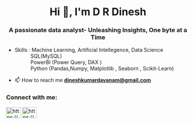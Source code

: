 <h1 align="center">Hi 👋, I'm D R Dinesh </h1>
<h3 align="center">A passionate data analyst- Unleashing Insights, One byte at a Time</h3>

- Skills : Machine Learning, Artificial Intellegence, Data Science <br>
   &nbsp;&nbsp;&nbsp;&nbsp;&nbsp;&nbsp;&nbsp;&nbsp;&nbsp;&nbsp;  SQL(MySQL) <br>
   &nbsp;&nbsp;&nbsp;&nbsp;&nbsp;&nbsp;&nbsp;&nbsp;&nbsp;&nbsp;  PowerBI (Power Query, DAX ) <br>
   &nbsp;&nbsp;&nbsp;&nbsp;&nbsp;&nbsp;&nbsp;&nbsp;&nbsp;&nbsp;  Python (Pandas,Numpy, Matplotlib , Seaborn , Scikit-Learn) <br>

- 📫 How to reach me **dineshkumardavanam@gmail.com**



<h3 align="left">Connect with me:</h3>
<p align="left">
<a href="https://www.linkedin.com/in/drdk02/" target="blank"><img align="center" alt="https://www.linkedin.com/in/drdk02/" height="30" width="40" /></a>
<a href="https://github.com/dineshkumardavanam" target="blank"><img align="center" alt="https://github.com/dineshkumardavanam" height="30" width="40" /></a>
</p>

